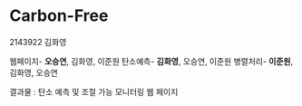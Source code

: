 # Carbon-Free
2143922 김화영

웹페이지- **오승연**, 김화영, 이준원
탄소예측- **김화영**, 오승연, 이준원
병렬처리- **이준원**, 김화영, 오승연

결과물 :
탄소 예측 및 조절 가능 모니터링 웹 페이지
